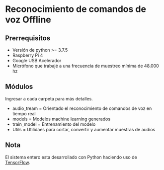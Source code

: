 # Reconocimiento de comandos de voz Offline 

## Prerrequisitos
* Versión de python >= 3.7.5
* Raspberry Pi 4
* Google USB Acelerador
* Micrófono que trabajé a una frecuencia de muestreo mínima de 48.000 hz

## Módulos
Ingresar a cada carpeta para más detalles.
* audio_tream = Orientado el reconocimiento de comandos de voz en tiempo real
* models = Modelos machine learning generados 
* train_model = Entrenamiento del modelo
* Utils = Utilidaes para cortar, convertir y aumentar muestras de audios

## Nota
El sistema entero esta desarrollado con Python haciendo uso de [TensorFlow](https://www.tensorflow.org/install). 
